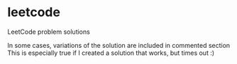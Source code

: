 # leetcode
LeetCode problem solutions

In some cases, variations of the solution are included in commented section
This is especially true if I created a solution that works, but times out :)
